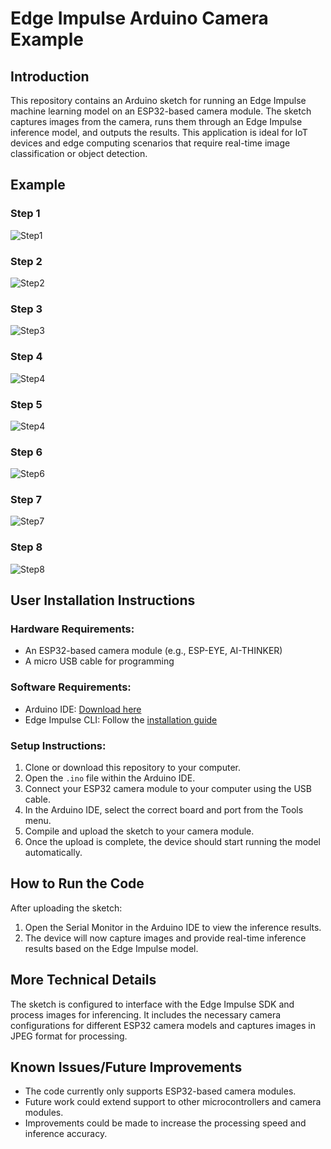 # Edge Impulse Arduino Camera Example

## Introduction

This repository contains an Arduino sketch for running an Edge Impulse machine learning model on an ESP32-based camera module. The sketch captures images from the camera, runs them through an Edge Impulse inference model, and outputs the results. This application is ideal for IoT devices and edge computing scenarios that require real-time image classification or object detection.

## Example
### Step 1
![Step1](Picture/Step1.png)
### Step 2
![Step2](Picture/Step2.png)
### Step 3
![Step3](Picture/Step3.png)
### Step 4
![Step4](Picture/Step4.png)
### Step 5
![Step4](Picture/Step5.png)
### Step 6
![Step6](Picture/Step6.png)
### Step 7
![Step7](Picture/Step7.png)
### Step 8
![Step8](Picture/Step7.png)


## User Installation Instructions

### Hardware Requirements:

- An ESP32-based camera module (e.g., ESP-EYE, AI-THINKER)
- A micro USB cable for programming

### Software Requirements:

- Arduino IDE: [Download here](https://www.arduino.cc/en/software)
- Edge Impulse CLI: Follow the [installation guide](https://docs.edgeimpulse.com/docs/cli-installation)

### Setup Instructions:

1. Clone or download this repository to your computer.
2. Open the `.ino` file within the Arduino IDE.
3. Connect your ESP32 camera module to your computer using the USB cable.
4. In the Arduino IDE, select the correct board and port from the Tools menu.
5. Compile and upload the sketch to your camera module.
6. Once the upload is complete, the device should start running the model automatically.

## How to Run the Code

After uploading the sketch:

1. Open the Serial Monitor in the Arduino IDE to view the inference results.
2. The device will now capture images and provide real-time inference results based on the Edge Impulse model.

## More Technical Details

The sketch is configured to interface with the Edge Impulse SDK and process images for inferencing. It includes the necessary camera configurations for different ESP32 camera models and captures images in JPEG format for processing.

## Known Issues/Future Improvements

- The code currently only supports ESP32-based camera modules.
- Future work could extend support to other microcontrollers and camera modules.
- Improvements could be made to increase the processing speed and inference accuracy.



